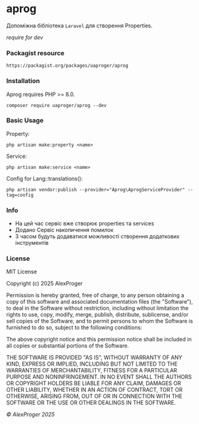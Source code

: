 # aprog

Допоміжна бібліотека `Laravel` для створення Properties.

*require for dev*

### Packagist resource

```shell
https://packagist.org/packages/uaproger/aprog
```

### Installation

Aprog requires PHP >= 8.0.

```shell
composer require uaproger/aprog --dev
```

### Basic Usage

Property:
```shell
php artisan make:property <name>
```

Service:
```shell
php artisan make:service <name>
```

Config for Lang::translations():
```shell
php artisan vendor:publish --provider="Aprog\AprogServiceProvider" --tag=config
```


### Info

- На цей час сервіс вже створює properties та services
- Додано Сервіс накопичення помилок
- З часом будуть додаватися можливості створення додаткових інструментів

### License
MIT License

Copyright (c) 2025 AlexProger

Permission is hereby granted, free of charge, to any person obtaining a copy
of this software and associated documentation files (the "Software"), to deal
in the Software without restriction, including without limitation the rights
to use, copy, modify, merge, publish, distribute, sublicense, and/or sell
copies of the Software, and to permit persons to whom the Software is
furnished to do so, subject to the following conditions:

The above copyright notice and this permission notice shall be included in all
copies or substantial portions of the Software.

THE SOFTWARE IS PROVIDED "AS IS", WITHOUT WARRANTY OF ANY KIND, EXPRESS OR
IMPLIED, INCLUDING BUT NOT LIMITED TO THE WARRANTIES OF MERCHANTABILITY,
FITNESS FOR A PARTICULAR PURPOSE AND NONINFRINGEMENT. IN NO EVENT SHALL THE
AUTHORS OR COPYRIGHT HOLDERS BE LIABLE FOR ANY CLAIM, DAMAGES OR OTHER
LIABILITY, WHETHER IN AN ACTION OF CONTRACT, TORT OR OTHERWISE, ARISING FROM,
OUT OF OR IN CONNECTION WITH THE SOFTWARE OR THE USE OR OTHER DEALINGS IN THE
SOFTWARE.

*&copy; AlexProger 2025*